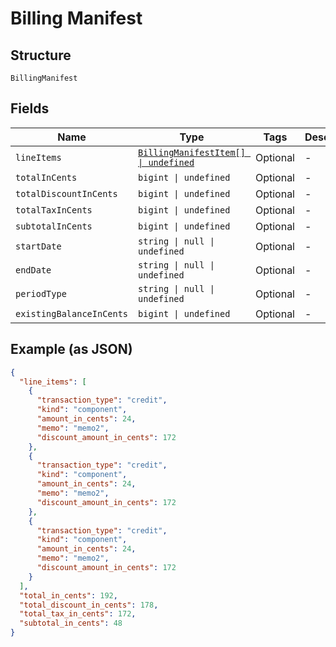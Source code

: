 
# Billing Manifest

## Structure

`BillingManifest`

## Fields

| Name | Type | Tags | Description |
|  --- | --- | --- | --- |
| `lineItems` | [`BillingManifestItem[] \| undefined`](../../doc/models/billing-manifest-item.md) | Optional | - |
| `totalInCents` | `bigint \| undefined` | Optional | - |
| `totalDiscountInCents` | `bigint \| undefined` | Optional | - |
| `totalTaxInCents` | `bigint \| undefined` | Optional | - |
| `subtotalInCents` | `bigint \| undefined` | Optional | - |
| `startDate` | `string \| null \| undefined` | Optional | - |
| `endDate` | `string \| null \| undefined` | Optional | - |
| `periodType` | `string \| null \| undefined` | Optional | - |
| `existingBalanceInCents` | `bigint \| undefined` | Optional | - |

## Example (as JSON)

```json
{
  "line_items": [
    {
      "transaction_type": "credit",
      "kind": "component",
      "amount_in_cents": 24,
      "memo": "memo2",
      "discount_amount_in_cents": 172
    },
    {
      "transaction_type": "credit",
      "kind": "component",
      "amount_in_cents": 24,
      "memo": "memo2",
      "discount_amount_in_cents": 172
    },
    {
      "transaction_type": "credit",
      "kind": "component",
      "amount_in_cents": 24,
      "memo": "memo2",
      "discount_amount_in_cents": 172
    }
  ],
  "total_in_cents": 192,
  "total_discount_in_cents": 178,
  "total_tax_in_cents": 172,
  "subtotal_in_cents": 48
}
```

